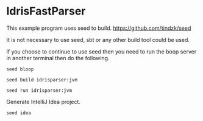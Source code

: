 # IdrisFastParser

This example program uses seed to build.
https://github.com/tindzk/seed

It is not necessary to use seed, sbt or any other build tool could be used.

If you choose to continue to use seed then you need to run the boop server in another terminal then do the following.


`seed bloop`

`seed build idrisparser:jvm`

`seed run idrisparser:jvm`

Generate IntelliJ Idea project.

`seed idea`


